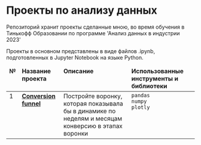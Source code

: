 # Проекты по анализу данных
Репозиторий хранит проекты сделанные мною, во время обучения в Тинькофф Образовании по программе 'Анализ данных в индустрии 2023'

Проекты в основном представлены в виде файлов .ipynb, подготовленных в Jupyter Notebook на языке Python.

<table>
 <thead valign="top">
    <tr>
       <td><b>№</b></td>
       <td><b>Название проекта</b></td>
       <td><b>Описание</b></td> 
       <td><b>Использованные инструменты и библиотеки</b></td> 
   </tr> 
</thead>
<tbody  valign="top">
    <tr>
       <td>1</td>
       <td>
          <b>
             <a href="https://github.com/Igoof14/Tinkoff-DA-product/tree/main/1.0%20Conversion%20Funnel%20">
             Conversion funnel </a>
          </b>
     </td>
     <td>
        Постройте воронку, которая показывала бы в динамике по неделям и месяцам конверсию в этапах воронки
    </td>
    <td>
        <code>pandas</code><br/>
        <code>numpy</code><br/>
        <code>plotly</code><br/>
    </td>
</td>
</tr>
</tbody>
</table>